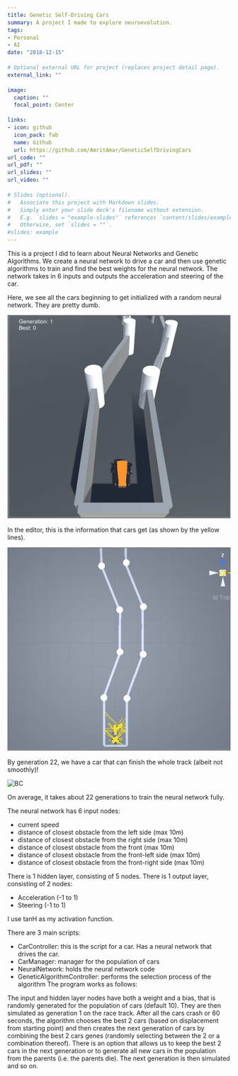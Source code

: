 ```yaml
---
title: Genetic Self-Driving Cars
summary: A project I made to explore neuroevolution.
tags:
- Personal
- AI
date: "2018-12-15"

# Optional external URL for project (replaces project detail page).
external_link: ""

image:
  caption: ""
  focal_point: Center

links:
- icon: github
  icon_pack: fab
  name: Github
  url: https://github.com/AmritAmar/GeneticSelfDrivingCars
url_code: ""
url_pdf: ""
url_slides: ""
url_video: ""

# Slides (optional).
#   Associate this project with Markdown slides.
#   Simply enter your slide deck's filename without extension.
#   E.g. `slides = "example-slides"` references `content/slides/example-slides.md`.
#   Otherwise, set `slides = ""`.
#slides: example
---
```


This is a project I did to learn about Neural Networks and Genetic Algorithms. We create a neural network to drive a car and then use genetic algorithms to train and find the best weights for the neural network. The network takes in 6 inputs and outputs the acceleration and steering of the car.

Here, we see all the cars beginning to get initialized with a random neural network. They are pretty dumb.

![FG](https://raw.githubusercontent.com/AmritAmar/GeneticSelfDrivingCars/master/Gifs/FirstGen.gif)

In the editor, this is the information that cars get (as shown by the yellow lines).

![NN](https://raw.githubusercontent.com/AmritAmar/GeneticSelfDrivingCars/master/Gifs/NNView.gif)

By generation 22, we have a car that can finish the whole track (albeit not smoothly)!

![BC](https://raw.githubusercontent.com/AmritAmar/GeneticSelfDrivingCars/master/Gifs/BestCar.gif)

On average, it takes about 22 generations to train the neural network fully.

The neural network has 6 input nodes:

- current speed
- distance of closest obstacle from the left side (max 10m)
- distance of closest obstacle from the right side (max 10m)
- distance of closest obstacle from the front (max 10m)
- distance of closest obstacle from the front-left side (max 10m)
- distance of closest obstacle from the front-right side (max 10m)

There is 1 hidden layer, consisting of 5 nodes. There is 1 output layer, consisting of 2 nodes:

- Acceleration (-1 to 1)
- Steering (-1 to 1)

I use tanH as my activation function.

There are 3 main scripts:

- CarController: this is the script for a car. Has a neural network that drives the car.
- CarManager: manager for the population of cars
- NeuralNetwork: holds the neural network code
- GeneticAlgorithmController: performs the selection process of the algorithm
The program works as follows:

The input and hidden layer nodes have both a weight and a bias, that is randomly generated for the population of cars (default 10). They are then simulated as generation 1 on the race track. After all the cars crash or 60 seconds, the algorithm chooses the best 2 cars (based on displacement from starting point) and then creates the next generation of cars by combining the best 2 cars genes (randomly selecting between the 2 or a combination thereof). There is an option that allows us to keep the best 2 cars in the next generation or to generate all new cars in the population from the parents (i.e. the parents die). The next generation is then simulated and so on.


